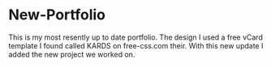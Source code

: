 # New-Portfolio

This is my most resently up to date portfolio. The design I used a free vCard template I found called KARDS on free-css.com their. With this new update I added the new project we worked on.


